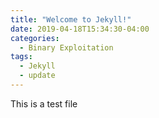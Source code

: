```yaml
---
title: "Welcome to Jekyll!"
date: 2019-04-18T15:34:30-04:00
categories:
  - Binary Exploitation
tags:
  - Jekyll
  - update
---
```


This is a test file 
